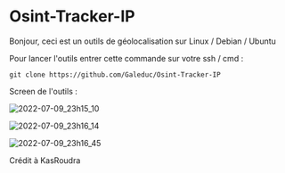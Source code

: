 # Osint-Tracker-IP

Bonjour, ceci est un outils de géolocalisation sur Linux / Debian / Ubuntu

Pour lancer l'outils entrer cette commande sur votre ssh / cmd : 

    git clone https://github.com/Galeduc/Osint-Tracker-IP

Screen de l'outils :

![2022-07-09_23h15_10](https://user-images.githubusercontent.com/81381757/178122960-19912ecd-b0a8-4e3a-acdf-5526f25e42b6.png)

![2022-07-09_23h16_14](https://user-images.githubusercontent.com/81381757/178122907-81d34562-ef74-4197-9d39-1e6b0f416d78.png)

![2022-07-09_23h16_45](https://user-images.githubusercontent.com/81381757/178122930-d36c1cd6-b900-466d-b20c-643cfbbb38e6.png)

Crédit à KasRoudra

